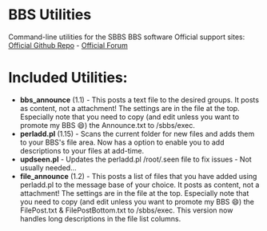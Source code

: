 # BBS Utilities
Command-line utilities for the SBBS BBS software
Official support sites: [Official Github Repo](https://github.com/fstltna/bbs_utils) - [Official Forum](https://synchronetbbs.org/index.php/forum/sysops) 


Included Utilities:
==
- **bbs_announce** (1.1) - This posts a text file to the desired groups. It posts as content, not a attachment! The settings are in the file at the top. Especially note that you need to copy (and edit unless you want to promote my BBS 😄) the Announce.txt to /sbbs/exec.
- **perladd.pl** (1.15) - Scans the current folder for new files and adds them to your BBS's file area. Now has a option to enable you to add descriptions to your files at add-time.
- **updseen.pl** - Updates the perladd.pl /root/.seen file to fix issues - Not usually needed...
- **file_announce** (1.2) - This posts a list of files that you have added using perladd.pl to the message base of your choice. It posts as content, not a attachment! The settings are in the file at the top. Especially note that you need to copy (and edit unless you want to promote my BBS 😄) the FilePost.txt & FilePostBottom.txt to /sbbs/exec. This version now handles long descriptions in the file list columns.
